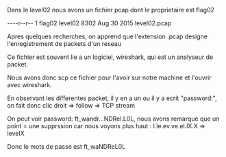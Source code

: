 Dans le level02 nous avons un fichier pcap dont le proprietaire est flag02

----r--r-- 1 flag02  level02 8302 Aug 30  2015 level02.pcap

Apres quelques recherches, on apprend que l'extension .pcap designe l'enregistrement de packets d'un reseau

Ce fichier est souvent lie a un logiciel, wireshark, qui est un analyseur de packet.

Nous avons donc scp ce fichier pour l'avoir sur notre machine et l'ouvrir avec wireshark.

En observant les differentes packet, il y en a un ou il y a ecrit "password:", on fait donc clic droit => follow => TCP stream

On peut voir password: ft_wandr...NDRel.L0L, nous avons remarque que un point = une supprssion car nous voyons plus haut : l.le.ev.ve.el.lX.X => levelX

Donc le mots de passe est ft_waNDReL0L